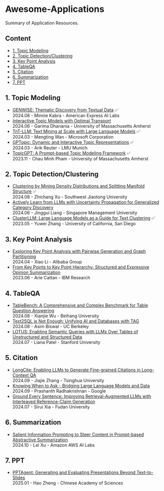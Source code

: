 # Awesome-Applications
Summary of Application Resources.

## Content

- [1. Topic Modeling](#1-topic-modeling)
- [2. Topic Detection/Clustering](#2-topic-detection/clustering)
- [3. Key Point Analysis](3-key-point-analysis)
- [4. TableQA](#4-tableqa)
- [5. Citation](#5-citation)
- [6. Summarization](#6-summarization)
- [7. PPT](#7-ppt)

## 1. Topic Modeling
- [GENWISE: Thematic Discovery from Textual Data](https://aclanthology.org/2024.finnlp-2.8.pdf) ✅  
2024.08 - Minnie Kabra - American Express AI Labs  
- [Interactive Topic Models with Optimal Transport](https://arxiv.org/abs/2406.19928)  
2024.06 - Garima Dhanania - University of Massachusetts Amherst   
- [TnT-LLM: Text Mining at Scale with Large Language Models](https://arxiv.org/pdf/2403.12173) ✅  
2024.03 - Mengting Wan - Microsoft Corporation  
- [GPTopic: Dynamic and Interactive Topic Representations](https://arxiv.org/abs/2403.03628) ✅    
2024.03 - Arik Reuter - LMU Munich
- [TopicGPT: A Prompt-based Topic Modeling Framework](https://arxiv.org/abs/2311.01449) ✅  
2023.11 - Chau Minh Pham - University of Massachusetts Amherst  

## 2. Topic Detection/Clustering
- [Clustering by Mining Density Distributions and Splitting Manifold Structure](https://arxiv.org/pdf/2408.10493) ✅   
2024.08 - Zhichang Xu - Southwest Jiaotong University
- [Actively Learn from LLMs with Uncertainty Propagation for Generalized Category Discovery](https://aclanthology.org/2024.naacl-long.434.pdf)  
2024.06 - Jinggui Liang - Singapore Management University 
- [ClusterLLM: Large Language Models as a Guide for Text Clustering](https://arxiv.org/abs/2305.14871) ✅  
2023.05 - Yuwei Zhang - University of California, San Diego  
  
## 3. Key Point Analysis
- [Exploring Key Point Analysis with Pairwise Generation and Graph Partitioning](https://arxiv.org/abs/2404.11384)  
2024.04 - Xiao Li - Alibaba Group  
- [From Key Points to Key Point Hierarchy: Structured and Expressive Opinion Summarization](https://arxiv.org/abs/2306.03853)  
2023.06 - Arie Cattan - IBM Research  

## 4. TableQA
- [TableBench: A Comprehensive and Complex Benchmark for Table Question Answering](https://arxiv.org/abs/2408.09174)  
2024.08 - Xianjie Wu - Beihang University  
- [Text2SQL is Not Enough: Unifying AI and Databases with TAG](https://arxiv.org/abs/2408.14717)  
2024.08 - Asim Biswal - UC Berkeley
- [LOTUS: Enabling Semantic Queries with LLMs Over Tables of Unstructured and Structured Data](https://arxiv.org/abs/2407.11418)  
  2024.07 - Liana Patel - Stanford University  

## 5. Citation
- [LongCite: Enabling LLMs to Generate Fine-grained Citations in Long-Context QA](https://arxiv.org/abs/2409.02897)  
2024.09 - Jiajie Zhang - Tsinghua University
- [Knowing When to Ask - Bridging Large Language Models and Data](https://arxiv.org/abs/2409.13741)  
2024.09 - Prashanth Radhakrishnan - Google
- [Ground Every Sentence: Improving Retrieval-Augmented LLMs with Interleaved Reference-Claim Generation](https://arxiv.org/abs/2407.01796v1)  
2024.07 - Sirui Xia - Fudan University  

## 6. Summarization
- [Salient Information Prompting to Steer Content in Prompt-based Abstractive Summarization](https://arxiv.org/abs/2410.02741)  
  2024.10 - Lei Xu - Amazon AWS AI Labs  
## 7. PPT
- [PPTAgent: Generating and Evaluating Presentations Beyond Text-to-Slides](https://arxiv.org/abs/2501.03936)  
  2025.01 - Hao Zheng - Chinese Academy of Sciences  
